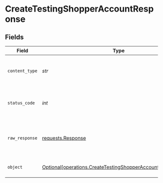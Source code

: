 # CreateTestingShopperAccountResponse


## Fields

| Field                                                                                                                              | Type                                                                                                                               | Required                                                                                                                           | Description                                                                                                                        |
| ---------------------------------------------------------------------------------------------------------------------------------- | ---------------------------------------------------------------------------------------------------------------------------------- | ---------------------------------------------------------------------------------------------------------------------------------- | ---------------------------------------------------------------------------------------------------------------------------------- |
| `content_type`                                                                                                                     | *str*                                                                                                                              | :heavy_check_mark:                                                                                                                 | HTTP response content type for this operation                                                                                      |
| `status_code`                                                                                                                      | *int*                                                                                                                              | :heavy_check_mark:                                                                                                                 | HTTP response status code for this operation                                                                                       |
| `raw_response`                                                                                                                     | [requests.Response](https://requests.readthedocs.io/en/latest/api/#requests.Response)                                              | :heavy_minus_sign:                                                                                                                 | Raw HTTP response; suitable for custom response parsing                                                                            |
| `object`                                                                                                                           | [Optional[operations.CreateTestingShopperAccountResponseBody]](../../models/operations/createtestingshopperaccountresponsebody.md) | :heavy_minus_sign:                                                                                                                 | Testing Account Created                                                                                                            |